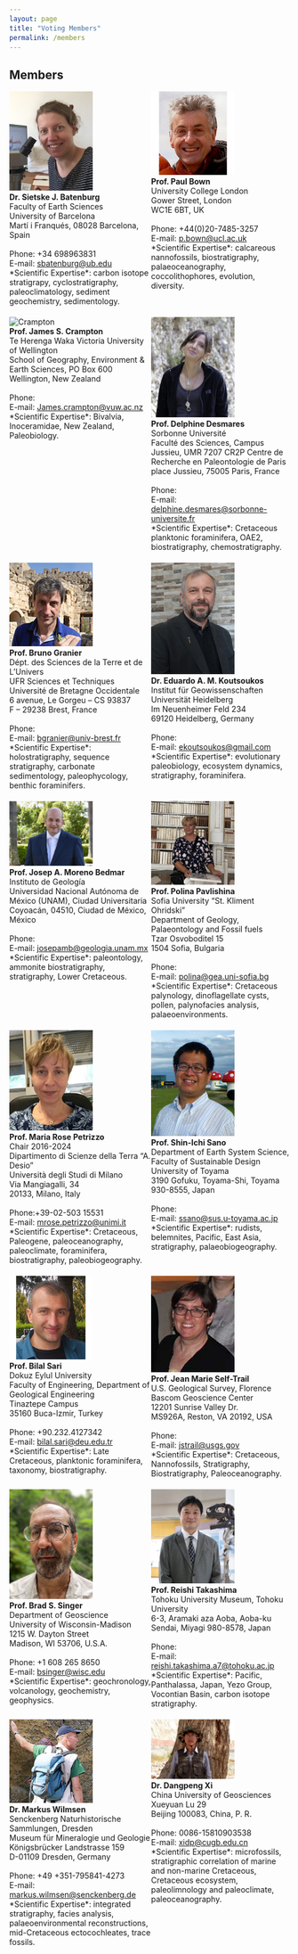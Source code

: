 ```yaml
---
layout: page
title: "Voting Members"
permalink: /members
---
```

## Members
<div style="display:grid; grid-row-gap:20px;">
    <div class="person" style="grid-row:1; grid-column:1;">
        <img src="images/person-batenburg.jpg" style="width:150px;" alt="Batenburg" /><br />
        <strong>Dr. Sietske J. Batenburg</strong><br />
        Faculty of Earth Sciences<br />
        University of Barcelona<br />
        Martí i Franqués, 08028 Barcelona, Spain<br />
        <br />
        Phone: +34 698963831<br />
        E-mail: <a href="mailto:sbatenburg@ub.edu">sbatenburg@ub.edu</a>
        <br />
       *Scientific Expertise*: carbon isotope stratigrapy, cyclostratigraphy, paleoclimatology, sediment geochemistry, sedimentology.
    </div>
    <div class="person" style="grid-row:1; grid-column:2;">
        <img src="images/person-bown.jpg" style="width:150px;" alt="Bown" /><br />
        <strong>Prof. Paul Bown</strong><br />
        University College London<br />
        Gower Street, London<br />
        WC1E 6BT, UK<br />
        <br />
        Phone: +44(0)20-7485-3257<br />
        E-mail: <a href="mailto:p.bown@ucl.ac.uk">p.bown@ucl.ac.uk</a>
        <br />
        *Scientific Expertise*: calcareous nannofossils, biostratigraphy, palaeoceanography, coccolithophores, evolution, diversity.
    </div>
    <div class="person" style="grid-row:2; grid-column:1;">
        <img src="images/person-crapmton.jpg" style="width:150px;" alt="Crampton" /><br />
        <strong>Prof. James S. Crampton </strong><br />
        Te Herenga Waka Victoria University of Wellington<br />
        School of Geography, Environment & Earth Sciences, PO Box 600<br />
        Wellington, New Zealand<br />
        <br />
        Phone: <br />
        E-mail: <a href="mailto:james.crampton@vuw.ac.nz">James.crampton@vuw.ac.nz</a>
        <br />
        *Scientific Expertise*: Bivalvia, Inoceramidae, New Zealand, Paleobiology.
    </div>
    <div class="person" style="grid-row:2; grid-column:2;">
         <img src="images/person-desmares.jpg" style="width:150px;" alt="Desmares" /><br />
        <strong>Prof. Delphine Desmares </strong><br />
        Sorbonne Université <br />
        Faculté des Sciences, Campus Jussieu, UMR 7207 CR2P Centre de Recherche en Paleontologie de Paris<br />
        place Jussieu, 75005 Paris, France<br />
        <br />
        Phone: <br />
        E-mail: <a href="mailto:delphine.desmares@sorbonne-universite.fr">delphine.desmares@sorbonne-universite.fr</a>
        <br />
        *Scientific Expertise*: Cretaceous planktonic foraminifera, OAE2, biostratigraphy, chemostratigraphy.
    </div>
    <div class="person" style="grid-row:3; grid-column:1;">
        <img src="images/person-granier.jpg" style="width:150px;" alt="Granier" /><br />
        <strong>Prof. Bruno Granier</strong><br />
        Dépt. des Sciences de la Terre et de L’Univers<br />
        UFR Sciences et Techniques<br />
        Université de Bretagne Occidentale<br />
        6 avenue, Le Gorgeu – CS 93837<br />
        F – 29238 Brest, France<br />
        <br />
        Phone: <br />
        E-mail: <a href="mailto:bgranier@univ-brest.fr">bgranier@univ-brest.fr</a>
        <br />
        *Scientific Expertise*: holostratigraphy, sequence stratigraphy, carbonate sedimentology, paleophycology, benthic foraminifers.
    </div>
    <div class="person" style="grid-row:3; grid-column:2;">
        <img src="images/person-koutsoukos.jpg" style="width:150px;" alt="Koutsoukos" /><br />
        <strong>Dr. Eduardo A. M. Koutsoukos </strong><br />
        Institut für Geowissenschaften<br />
        Universität Heidelberg<br />
        Im Neuenheimer Feld 234 <br />
        69120 Heidelberg, Germany<br />
        <br />
        Phone: <br />
        E-mail: <a href="mailto:ekoutsoukos@gmail.com">ekoutsoukos@gmail.com</a>
        <br />
        *Scientific Expertise*: evolutionary paleobiology, ecosystem dynamics, stratigraphy, foraminifera.
    </div>
    <div class="person" style="grid-row:4; grid-column:1;">
        <img src="images/person-morenobedmar.jpg" style="width:150px;" alt="Moreno Bedmar" /><br />
        <strong>Prof. Josep A. Moreno Bedmar </strong><br />
        Instituto de Geología<br />
        Universidad Nacional Autónoma de México (UNAM), Ciudad Universitaria<br />
        Coyoacán, 04510, Ciudad de México, México<br />
        <br />
        Phone: <br />
        E-mail: <a href="mailto:josepamb@geologia.unam.mx">josepamb@geologia.unam.mx</a>
        <br />
        *Scientific Expertise*: paleontology, ammonite biostratigraphy, stratigraphy, Lower Cretaceous.
    </div>
    <div class="person" style="grid-row:4; grid-column:2;">
        <img src="images/person-pavlishina.jpg" style="width:150px;" alt="Pavlishina" /><br />
        <strong>Prof. Polina Pavlishina </strong><br />
        Sofia University “St. Kliment Ohridski”<br />
        Department of Geology, Palaeontology and Fossil fuels<br />
        Tzar Osvoboditel 15<br />
        1504 Sofia, Bulgaria <br />
        <br />
        Phone:<br />
        E-mail: <a href="mailto:polina@gea.uni-sofia.bg">polina@gea.uni-sofia.bg</a> 
        <br />
        *Scientific Expertise*: Cretaceous palynology, dinoflagellate cysts, pollen, palynofacies analysis, palaeoenvironments.
    </div>
    <div class="person" style="grid-row:5; grid-column:1;">
        <img src="images/person-MRPetrizzo.gif" style="width:150px;" alt="Maria" /><br />
        <strong>Prof. Maria Rose Petrizzo</strong><br />
        Chair 2016-2024<br />
        Dipartimento di Scienze della Terra “A. Desio”<br />
        Università degli Studi di Milano<br />
        Via Mangiagalli, 34<br />
        20133, Milano, Italy<br />
        <br />
        Phone:+39-02-503 15531 <br />
        E-mail: <a href="mailto:mrose.petrizzo@unimi.it">mrose.petrizzo@unimi.it</a>
        <br />
        *Scientific Expertise*: Cretaceous, Paleogene, paleoceanography, paleoclimate, foraminifera, biostratigraphy, paleobiogeography.
    </div>
    <div class="person" style="grid-row:5; grid-column:2;">
        <img src="images/person-sano.jpg" style="width:150px;" alt="Sanor" /><br />
        <strong>Prof. Shin-Ichi Sano  </strong><br />
        Department of Earth System Science, Faculty of Sustainable Design<br />
        University of Toyama<br />
        3190 Gofuku, Toyama-Shi, Toyama 930-8555, Japan<br />
        <br />
        Phone:<br />
        E-mail: <a href="mailto:ssano@sus.u-toyama.ac.jp">ssano@sus.u-toyama.ac.jp</a>
        <br />
        *Scientific Expertise*: rudists, belemnites, Pacific, East Asia, stratigraphy, palaeobiogeography.
    </div>
    <div class="person" style="grid-row:6; grid-column:1;">
         <img src="images/person-sari.jpg" style="width:150px;" alt="Sari" /><br />
        <strong>Prof. Bilal Sari</strong><br />
        Dokuz Eylul University<br />
        Faculty of Engineering, Department of Geological Engineering<br />
        Tinaztepe Campus<br />
        35160 Buca-Izmir, Turkey<br />
        <br />
        Phone: +90.232.4127342<br />
        E-mail: <a href="mailto:bilal.sari@deu.edu.tr">bilal.sari@deu.edu.tr</a>
        <br />
        *Scientific Expertise*: Late Cretaceous, planktonic foraminifera, taxonomy, biostratigraphy.
    </div>
    <div class="person" style="grid-row:6; grid-column:2;">
        <img src="images/person-self-trail.jpg" style="width:150px;" alt="Self-Trail" /><br />
        <strong>Prof. Jean Marie Self-Trail </strong><br />
        U.S. Geological Survey, Florence Bascom Geoscience Center<br />
        12201 Sunrise Valley Dr.<br />
        MS926A, Reston, VA 20192, USA<br />
        <br />
        Phone:<br />
        E-mail: <a href="mailto:jstrail@usgs.gov">jstrail@usgs.gov</a>
        <br />
        *Scientific Expertise*: Cretaceous, Nannofossils, Stratigraphy, Biostratigraphy, Paleoceanography.
    </div>
     <div class="person" style="grid-row:7; grid-column:1;">
        <img src="images/person-singer.jpg" style="width:150px;" alt="Singer" /><br />
        <strong>Prof. Brad S. Singer</strong><br />
        Department of Geoscience<br />
        University of Wisconsin-Madison<br />
        1215 W. Dayton Street<br />
        Madison, WI 53706, U.S.A.<br />
        <br />
        Phone: +1 608 265 8650<br />
        E-mail: <a href="mailto:bsinger@wisc.edu">bsinger@wisc.edu</a>
        <br />
        *Scientific Expertise*: geochronology, volcanology, geochemistry, geophysics.
   </div>
    <div class="person" style="grid-row:7; grid-column:2;">
        <img src="images/person-takashima.jpg" style="width:150px;" alt="Takashima" /><br />
        <strong>Prof. Reishi Takashima </strong><br />
        Tohoku University Museum, Tohoku University<br />
        6-3, Aramaki aza Aoba, Aoba-ku<br />
        Sendai, Miyagi 980-8578, Japan<br />
        <br />
        Phone: <br />
        E-mail: <a href="mailto:reishi.takashima.a7@tohoku.ac.jp">reishi.takashima.a7@tohoku.ac.jp</a>
        <br />
        *Scientific Expertise*: Pacific, Panthalassa, Japan, Yezo Group, Vocontian Basin, carbon isotope stratigraphy.
    </div>
    <div class="person" style="grid-row:8; grid-column:1;">
        <img src="images/person-wilmsen.jpg" style="width:150px;" alt="Wilmsen" /><br />
        <strong>Dr. Markus Wilmsen</strong><br />
        Senckenberg Naturhistorische Sammlungen, Dresden<br />
        Museum für Mineralogie und Geologie<br />
        Königsbrücker Landstrasse 159<br />
        D-01109 Dresden, Germany<br />
        <br />
        Phone: +49 +351-795841-4273<br />
        E-mail: <a href="mailto:markus.wilmsen@senckenberg.de">markus.wilmsen@senckenberg.de</a>
        <br />
        *Scientific Expertise*: integrated stratigraphy, facies analysis, palaeoenvironmental reconstructions, mid-Cretaceous ectocochleates, trace fossils.
    </div>
    <div class="person" style="grid-row:8; grid-column:2;">
        <img src="images/person-xi.jpg" style="width:150px;" alt="Xi" /><br />
        <strong>Dr. Dangpeng Xi</strong><br />
     China University of Geosciences<br />
        Xueyuan Lu 29<br />
        Beijing 100083, China, P. R.<br />
        <br />
        Phone: 0086-15810903538<br />
        E-mail: <a href="mailto:xidp@cugb.edu.cn">xidp@cugb.edu.cn</a> 
     <br />
        *Scientific Expertise*: microfossils, stratigraphic correlation of marine and non-marine Cretaceous, Cretaceous ecosystem, paleolimnology and paleoclimate, paleoceanography. 
    </div>
</div>
<p></p>
